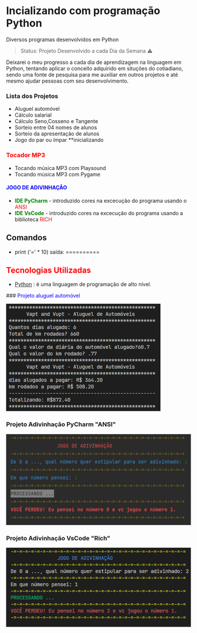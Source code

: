 # Incializando com programação Python

Diversos programas desenvolvidos em Python

> Status: Projeto Desenvolvido a cada Dia da Semana ⚠️

Deixarei o meu progresso a cada dia de aprendizagem na linguagem em Python, tentando aplicar o conceito adquirido em situções do cotiadiano, sendo uma fonte de pesquisa para me auxiliar em outros projetos e até mesmo ajudar pessoas com seu desenvolvimento.

### Lista dos Projetos

- Aluguel automóvel
- Cálculo salarial
- Cálculo Seno,Cosseno e Tangente
- Sorteio entre 04 nomes de alunos
- Sorteio da apresentação de alunos
- Jogo do par ou ímpar **inicializando

### <span  style="color:red">Tocador MP3 </span>
- Tocando música MP3 com Playsound
- Tocando música MP3 com Pygame


#### <strong style="color:blue" > JOGO DE ADIVINHAÇÃO</strong>
- <strong style="color:green"> IDE PyCharm</strong> - introduzido cores na excecução do programa usando o<span  style="color:red"> ANSI </span>
- <strong style="color:green">IDE VsCode</strong> -  introduzido cores na excecução do programa usando a biblioteca <span  style="color:red">RICH</span>


## Comandos

- print ('=' \* 10)
  saída: ==========

## <span  style="color:red">Tecnologias Utilizadas</span>

- [Python](https://docs.python.org/pt-br/3/tutorial/index.html) : é uma linguagem de programação de alto nível.

###<span  style="color:blue"> Projeto aluguel automóvel</span>

![Aluguel Automóvel](/img/aluguelautomovel.PNG)


### Projeto Adivinhação PyCharm "ANSI"

![adivinhacao_pycharm](/img/adivinhacao_pycharm.PNG)

### Projeto Adivinhação VsCode "Rich"

![adivinhacao_vscode](/img/adivinhacao_vscode_rich.PNG)
